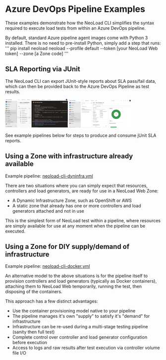 # Azure DevOps Pipeline Examples
These examples demonstrate how the NeoLoad CLI simplifies the syntax required to
 execute load tests from within an Azure DevOps pipeline.

By default, standard Azure pipeline agent images come with Python 3 installed.
 There is no need to pre-install Python, simply add a step that runs:
'''
pip install neoload
neoload --profile default --token [your NeoLoad Web token] --zone [a Zone code]
'''

## SLA Reporting via JUnit

The NeoLoad CLI can export JUnit-style reports about SLA pass/fail data, which
 can then be provided back to the Azure DevOps Pipeline as test results.

<img src="Azure_DevOps_Pipeline_NeoLoad_CLI.jpg" width="40%">
<img src="Azure_DevOps_Pipeline_NeoLoad_SLA_jUnit.jpg" width="40%">

See example pipelines below for steps to produce and consume jUnit SLA reports.

## Using a Zone with infrastructure already available

Example pipeline: [neoload-cli-dyninfra.yml](neoload-cli-dyninfra.yml)

There are two situations where you can simply expect that resources, controllers
 and load generators, are ready for use in a NeoLoad Web Zone:

 - A Dynamic Infrastructure Zone, such as OpenShift or AWS
 - A static zone that already has one or more controllers and load generators attached and not in use

This is the simplest form of NeoLoad test within a pipeline, where resources are
 simply available for use at any moment when the pipeline can be executed.

## Using a Zone for DIY supply/demand of infrastructure

Example pipeline: [neoload-cli-docker.yml](neoload-cli-docker.yml)

An alternative model to the above situations is for the pipeline itself to
 provision controllers and load generators (typically as Docker containers), attaching
 them to NeoLoad Web temporarily, running the test, then disposing of the containers.

This approach has a few distinct advantages:

 - Use the container provisioning model native to your pipeline
 - The pipeline manages it's own "supply" to satisfy it's "demand" for infrastructure
 - Infrastructure can be re-used during a multi-stage testing pipeline (sanity then full test)
 - Complete control over controller and load generator configuration before execution
 - Access to logs and raw results after test execution via controller volume file I/O

